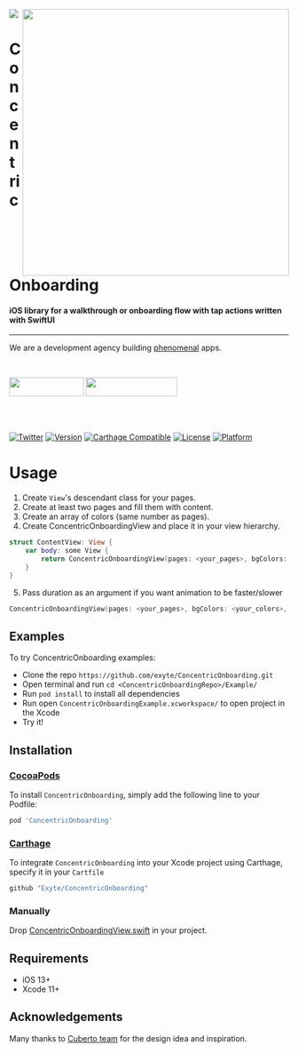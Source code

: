 <img src="https://github.com/exyte/ConcentricOnboarding/blob/master/header.png">
<img align="right" src="https://raw.githubusercontent.com/exyte/ConcentricOnboarding/master/demo.gif" width="480" />

<p><h1 align="left">Concentric Onboarding</h1></p>

<p><h4> iOS library for a walkthrough or onboarding flow with tap actions written with SwiftUI</h4></p>

___

<p> We are a development agency building
  <a href="https://clutch.co/profile/exyte#review-731233?utm_medium=referral&utm_source=github.com&utm_campaign=phenomenal_to_clutch">phenomenal</a> apps.</p>

</br>

<a href="https://exyte.com/contacts"><img src="https://i.imgur.com/vGjsQPt.png" width="134" height="34"></a> <a href="https://twitter.com/exyteHQ"><img src="https://i.imgur.com/DngwSn1.png" width="165" height="34"></a>

</br></br>

[![Twitter](https://img.shields.io/badge/Twitter-@exyteHQ-blue.svg?style=flat)](http://twitter.com/exyteHQ)
[![Version](https://img.shields.io/cocoapods/v/ConcentricOnboarding.svg?style=flat)](http://cocoapods.org/pods/ConcentricOnboarding)
[![Carthage Compatible](https://img.shields.io/badge/Carthage-compatible-0473B3.svg?style=flat)](https://github.com/Carthage/Carthage)
[![License](https://img.shields.io/cocoapods/l/ConcentricOnboarding.svg?style=flat)](http://cocoapods.org/pods/ConcentricOnboarding)
[![Platform](https://img.shields.io/cocoapods/p/ConcentricOnboarding.svg?style=flat)](http://cocoapods.org/pods/ConcentricOnboarding)

# Usage
1. Create `View`'s descendant class for your pages.
2. Create at least two pages and fill them with content.
3. Create an array of colors (same number as pages).
4. Create ConcentricOnboardingView and place it in your view hierarchy.
```swift
struct ContentView: View {
    var body: some View {
        return ConcentricOnboardingView(pages: <your_pages>, bgColors: <your_colors>)
    }
}
```
5. Pass duration as an argument if you want animation to be faster/slower
```swift
ConcentricOnboardingView(pages: <your_pages>, bgColors: <your_colors>, duration: 2.0)
```

## Examples

To try ConcentricOnboarding examples:
- Clone the repo `https://github.com/exyte/ConcentricOnboarding.git`
- Open terminal and run `cd <ConcentricOnboardingRepo>/Example/`
- Run `pod install` to install all dependencies
- Run open `ConcentricOnboardingExample.xcworkspace/` to open project in the Xcode
- Try it!

## Installation

### [CocoaPods](http://cocoapods.org)

To install `ConcentricOnboarding`, simply add the following line to your Podfile:

```ruby
pod 'ConcentricOnboarding'
```

### [Carthage](http://github.com/Carthage/Carthage)

To integrate `ConcentricOnboarding` into your Xcode project using Carthage, specify it in your `Cartfile`

```ruby
github "Exyte/ConcentricOnboarding"
```

### Manually

Drop [ConcentricOnboardingView.swift](https://github.com/exyte/ConcentricOnboarding/blob/master/Source/ConcentricOnboardingView.swift) in your project.

## Requirements

* iOS 13+
* Xcode 11+

## Acknowledgements

Many thanks to [Cuberto team](https://dribbble.com/shots/6654320-Animated-Onboarding-Screens) for the design idea and inspiration. 
